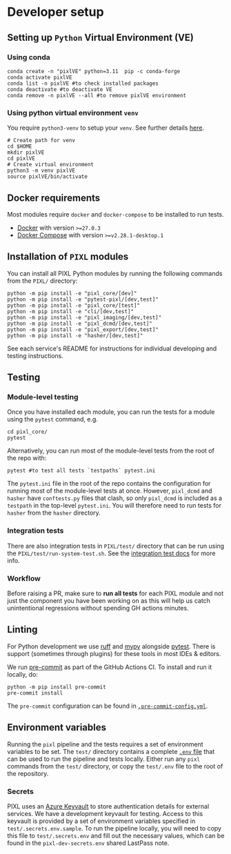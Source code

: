 # Developer setup

## Setting up `Python` Virtual Environment (VE)

### Using conda
```
conda create -n "pixlVE" python=3.11  pip -c conda-forge
conda activate pixlVE
conda list -n pixlVE #to check installed packages
conda deactivate #to deactivate VE 
conda remove -n pixlVE --all #to remove pixlVE environment 
```

### Using python virtual environment `venv`
You require `python3-venv` to setup your `venv`. See further details [here](https://docs.python.org/3/library/venv.html).
```
# Create path for venv
cd $HOME
mkdir pixlVE
cd pixlVE
# Create virtual environment
python3 -m venv pixlVE
source pixlVE/bin/activate
```

## Docker requirements 
Most modules require `docker` and `docker-compose` to be installed to run tests.
* [Docker](https://docs.docker.com/get-docker/) with version `>=27.0.3`
* [Docker Compose](https://docs.docker.com/compose/install/#installation-scenarios) with version `>=v2.28.1-desktop.1`

## Installation of `PIXL` modules

You can install all PIXL Python modules by running the following commands from the `PIXL/` directory:

```shell
python -m pip install -e "pixl_core/[dev]"
python -m pip install -e "pytest-pixl/[dev,test]"
python -m pip install -e "pixl_core/[test]"
python -m pip install -e "cli/[dev,test]"
python -m pip install -e "pixl_imaging/[dev,test]"
python -m pip install -e "pixl_dcmd/[dev,test]"
python -m pip install -e "pixl_export/[dev,test]"
python -m pip install -e "hasher/[dev,test]"
```

See each service's README for instructions for individual developing and testing instructions.

## Testing

### Module-level testing

Once you have installed each module, you can run the tests for a module using the `pytest` command, e.g.

```shell
cd pixl_core/
pytest
```

Alternatively, you can run most of the module-level tests from the root of the repo with:

```shell
pytest #to test all tests `testpaths` pytest.ini
```

The `pytest.ini` file in the root of the repo contains the configuration for running most of the module-level tests at once.
However, `pixl_dcmd` and `hasher` have `conftests.py` files that clash, so only `pixl_dcmd` is included as a `testpath` in the
top-level `pytest.ini`. You will therefore need to run tests for `hasher` from the `hasher` directory.


### Integration tests

There are also integration tests in `PIXL/test/` directory that can be run using the `PIXL/test/run-system-test.sh`. See the
[integration test docs](test/README.md) for more info.


### Workflow

Before raising a PR, make sure to **run all tests** for each PIXL module
and not just the component you have been working on as this will help us catch unintentional regressions without spending GH actions minutes.


## Linting

For Python development we use [ruff](https://docs.astral.sh/ruff/) and [mypy](https://mypy.readthedocs.io/)
alongside [pytest](https://www.pytest.org/).
There is support (sometimes through plugins) for these tools in most IDEs & editors.


We run [pre-commit](https://pre-commit.com/) as part of the GitHub Actions CI. To install and run it locally, do:

```shell
python -m pip install pre-commit
pre-commit install
```

The `pre-commit` configuration can be found in [`.pre-commit-config.yml`](../../.pre-commit-config.yaml).


## Environment variables

Running the `pixl` pipeline and the tests requires a set of environment variables to be set. The `test/`
directory contains a complete [`.env` file](../../test/.env) that can be used to run the pipeline and tests locally.
Either run any `pixl` commands from the `test/` directory, or copy the `test/.env` file to the root of the repository.

### Secrets

PIXL uses an [Azure Keyvault](../../README.md#project-secrets) to store authentication details for
external services. We have a development keyvault for testing. Access to this keyvault is provided
by a set of environment variables specified in `test/.secrets.env.sample`.
To run the pipeline locally, you will need to copy this file to `test/.secrets.env` and fill out
the necessary values, which can be found in the `pixl-dev-secrets.env` shared LastPass note.

